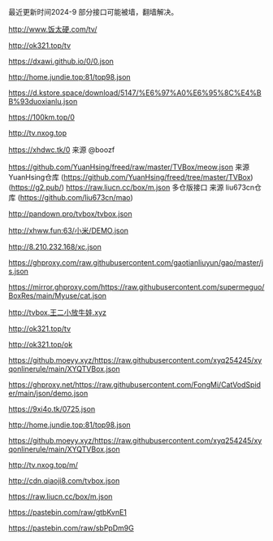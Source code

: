 最近更新时间2024-9
部分接口可能被墙，翻墙解决。

http://www.饭太硬.com/tv/

http://ok321.top/tv

https://dxawi.github.io/0/0.json

http://home.jundie.top:81/top98.json

https://d.kstore.space/download/5147/%E6%97%A0%E6%95%8C%E4%BB%93duoxianlu.json

https://100km.top/0

http://tv.nxog.top

https://xhdwc.tk/0
来源 @boozf

https://github.com/YuanHsing/freed/raw/master/TVBox/meow.json
来源 YuanHsing仓库 (https://github.com/YuanHsing/freed/tree/master/TVBox) 
 (https://g2.pub/)
https://raw.liucn.cc/box/m.json
多仓版接口
来源 liu673cn仓库 (https://github.com/liu673cn/mao) 

http://pandown.pro/tvbox/tvbox.json

http://xhww.fun:63/小米/DEMO.json

http://8.210.232.168/xc.json

https://ghproxy.com/raw.githubusercontent.com/gaotianliuyun/gao/master/js.json

https://mirror.ghproxy.com/https://raw.githubusercontent.com/supermeguo/BoxRes/main/Myuse/cat.json

http://tvbox.王二小放牛娃.xyz

http://ok321.top/tv

http://ok321.top/ok

https://github.moeyy.xyz/https://raw.githubusercontent.com/xyq254245/xyqonlinerule/main/XYQTVBox.json

https://ghproxy.net/https://raw.githubusercontent.com/FongMi/CatVodSpider/main/json/demo.json

https://9xi4o.tk/0725.json

http://home.jundie.top:81/top98.json

https://github.moeyy.xyz/https://raw.githubusercontent.com/xyq254245/xyqonlinerule/main/XYQTVBox.json

http://tv.nxog.top/m/

http://cdn.qiaoji8.com/tvbox.json

https://raw.liucn.cc/box/m.json

https://pastebin.com/raw/gtbKvnE1

https://pastebin.com/raw/sbPpDm9G